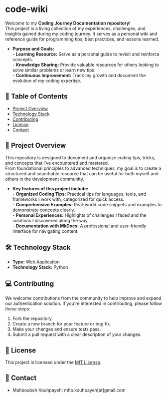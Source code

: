 # code-wiki
Welcome to my **Coding Journey Documentation repository**!  
This project is a living collection of my experiences, challenges, and insights gained during my coding journey. It serves as a personal wiki and reference guide for programming tips, best practices, and lessons learned.  

- **Purpose and Goals:**  
\- **Learning Resource:** Serve as a personal guide to revisit and reinforce concepts.  
\- **Knowledge Sharing:** Provide valuable resources for others looking to solve similar problems or learn new tips.  
\- **Continuous Improvement:** Track my growth and document the evolution of my coding expertise.  



## 📑 Table of Contents
- [Project Overview](#project-overview)
- [Technology Stack](#technology-stack)
- [Contributing](#contributing)
- [License](#license)
- [Contact](#contact-department)


## 🚀 <a name="project-overview"></a>**Project Overview**  
This repository is designed to document and organize coding tips, tricks, and concepts that I’ve encountered and mastered.  
From foundational principles to advanced techniques, my goal is to create a structured and searchable resource that can be useful for both myself and others in the development community.

- **Key features of this project include:**  
\- **Organized Coding Tips:** Practical tips for languages, tools, and frameworks I work with, categorized for quick access.  
\- **Comprehensive Examples:** Real-world code snippets and examples to demonstrate concepts clearly.  
\- **Personal Experiences:** Highlights of challenges I faced and the solutions I discovered along the way.  
\- **Documentation with MkDocs:** A professional and user-friendly interface for navigating content.  



## 🛠️ <a name="technology-stack"></a>**Technology Stack**   
- **Type:** Web Application  
- **Technology Stack:** Python

## 💻 <a name="contributing"></a>**Contributing**
We welcome contributions from the community to help improve and expand our authentication solution. If you're interested in contributing, please follow these steps:
1. Fork the repository.
2. Create a new branch for your feature or bug fix.
3. Make your changes and ensure tests pass.
4. Submit a pull request with a clear description of your changes.


## 📝 <a name="license"></a>**License**  
This project is licensed under the [MIT License](LICENSE).  


## 📧 <a name="contact-department">**Contact**
- Mahboubeh Kouhpayeh: mhb.kouhpayeh[at]gmail.com
